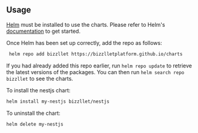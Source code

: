 ## Usage

[Helm](https://helm.sh) must be installed to use the charts.  Please refer to
Helm's [documentation](https://helm.sh/docs) to get started.

Once Helm has been set up correctly, add the repo as follows:
```bash
 helm repo add bizzllet https://bizzlletplatform.github.io/charts
 ```

If you had already added this repo earlier, run `helm repo update` to retrieve the latest versions of the packages. 
You can then run `helm search repo bizzllet` to see the charts.

To install the nestjs chart:
```bash
helm install my-nestjs bizzllet/nestjs
```

To uninstall the chart:
```bash
helm delete my-nestjs
```
